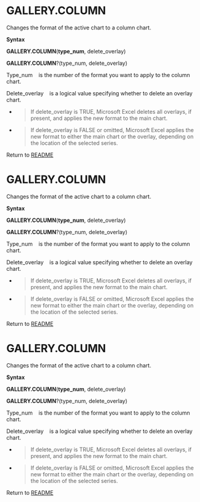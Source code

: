 # GALLERY.COLUMN

Changes the format of the active chart to a column chart.

**Syntax**

**GALLERY.COLUMN**(**type\_num**, delete\_overlay)

**GALLERY.COLUMN**?(type\_num, delete\_overlay)

Type\_num&nbsp;&nbsp;&nbsp;&nbsp;is the number of the format you want to
apply to the column chart.

Delete\_overlay&nbsp;&nbsp;&nbsp;&nbsp;is a logical value specifying
whether to delete an overlay chart.

  - > If delete\_overlay is TRUE, Microsoft Excel deletes all overlays,
    > if present, and applies the new format to the main chart.

  - > If delete\_overlay is FALSE or omitted, Microsoft Excel applies
    > the new format to either the main chart or the overlay, depending
    > on the location of the selected series.




Return to [README](README.md#G)

# GALLERY.COLUMN

Changes the format of the active chart to a column chart.

**Syntax**

**GALLERY.COLUMN**(**type\_num**, delete\_overlay)

**GALLERY.COLUMN**?(type\_num, delete\_overlay)

Type\_num&nbsp;&nbsp;&nbsp;&nbsp;is the number of the format you want to
apply to the column chart.

Delete\_overlay&nbsp;&nbsp;&nbsp;&nbsp;is a logical value specifying
whether to delete an overlay chart.

  - > If delete\_overlay is TRUE, Microsoft Excel deletes all overlays,
    > if present, and applies the new format to the main chart.

  - > If delete\_overlay is FALSE or omitted, Microsoft Excel applies
    > the new format to either the main chart or the overlay, depending
    > on the location of the selected series.




Return to [README](README.md#G)

# GALLERY.COLUMN

Changes the format of the active chart to a column chart.

**Syntax**

**GALLERY.COLUMN**(**type\_num**, delete\_overlay)

**GALLERY.COLUMN**?(type\_num, delete\_overlay)

Type\_num&nbsp;&nbsp;&nbsp;&nbsp;is the number of the format you want to
apply to the column chart.

Delete\_overlay&nbsp;&nbsp;&nbsp;&nbsp;is a logical value specifying
whether to delete an overlay chart.

  - > If delete\_overlay is TRUE, Microsoft Excel deletes all overlays,
    > if present, and applies the new format to the main chart.

  - > If delete\_overlay is FALSE or omitted, Microsoft Excel applies
    > the new format to either the main chart or the overlay, depending
    > on the location of the selected series.




Return to [README](README.md#G)

